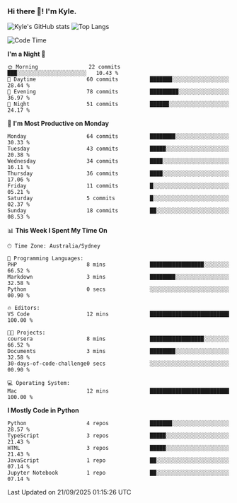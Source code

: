 ### Hi there 👋! I'm Kyle.

<!--
**kylewtho/kylewtho** is a ✨ _special_ ✨ repository because its `README.md` (this file) appears on your GitHub profile.

Here are some ideas to get you started:

- 🔭 I’m currently working on ...
- 🌱 I’m currently learning ...
- 👯 I’m looking to collaborate on ...
- 🤔 I’m looking for help with ...
- 💬 Ask me about ...
- 📫 How to reach me: ...
- 😄 Pronouns: ...
- ⚡ Fun fact: ...
-->
<!--START_SECTION:github-stats-->
![Kyle's GitHub stats](https://github-readme-stats.vercel.app/api?username=kylewtho&show_icons=true&count_private=true&line_height=40)
![Top Langs](https://github-readme-stats.vercel.app/api/top-langs/?username=kylewtho&hide=html)
<!--END_SECTION:github-stats-->

<!--START_SECTION:waka-->
![Code Time](http://img.shields.io/badge/Code%20Time-39%20hrs%2038%20mins-blue)

**I'm a Night 🦉** 

```text
🌞 Morning                22 commits          ███░░░░░░░░░░░░░░░░░░░░░░   10.43 % 
🌆 Daytime                60 commits          ███████░░░░░░░░░░░░░░░░░░   28.44 % 
🌃 Evening                78 commits          █████████░░░░░░░░░░░░░░░░   36.97 % 
🌙 Night                  51 commits          ██████░░░░░░░░░░░░░░░░░░░   24.17 % 
```
📅 **I'm Most Productive on Monday** 

```text
Monday                   64 commits          ████████░░░░░░░░░░░░░░░░░   30.33 % 
Tuesday                  43 commits          █████░░░░░░░░░░░░░░░░░░░░   20.38 % 
Wednesday                34 commits          ████░░░░░░░░░░░░░░░░░░░░░   16.11 % 
Thursday                 36 commits          ████░░░░░░░░░░░░░░░░░░░░░   17.06 % 
Friday                   11 commits          █░░░░░░░░░░░░░░░░░░░░░░░░   05.21 % 
Saturday                 5 commits           █░░░░░░░░░░░░░░░░░░░░░░░░   02.37 % 
Sunday                   18 commits          ██░░░░░░░░░░░░░░░░░░░░░░░   08.53 % 
```


📊 **This Week I Spent My Time On** 

```text
🕑︎ Time Zone: Australia/Sydney

💬 Programming Languages: 
PHP                      8 mins              █████████████████░░░░░░░░   66.52 % 
Markdown                 3 mins              ████████░░░░░░░░░░░░░░░░░   32.58 % 
Python                   0 secs              ░░░░░░░░░░░░░░░░░░░░░░░░░   00.90 % 

🔥 Editors: 
VS Code                  12 mins             █████████████████████████   100.00 % 

🐱‍💻 Projects: 
coursera                 8 mins              █████████████████░░░░░░░░   66.52 % 
Documents                3 mins              ████████░░░░░░░░░░░░░░░░░   32.58 % 
30-days-of-code-challenge0 secs              ░░░░░░░░░░░░░░░░░░░░░░░░░   00.90 % 

💻 Operating System: 
Mac                      12 mins             █████████████████████████   100.00 % 
```

**I Mostly Code in Python** 

```text
Python                   4 repos             ███████░░░░░░░░░░░░░░░░░░   28.57 % 
TypeScript               3 repos             █████░░░░░░░░░░░░░░░░░░░░   21.43 % 
HTML                     3 repos             █████░░░░░░░░░░░░░░░░░░░░   21.43 % 
JavaScript               1 repo              ██░░░░░░░░░░░░░░░░░░░░░░░   07.14 % 
Jupyter Notebook         1 repo              ██░░░░░░░░░░░░░░░░░░░░░░░   07.14 % 
```




 Last Updated on 21/09/2025 01:15:26 UTC
<!--END_SECTION:waka-->
